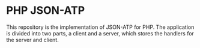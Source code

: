 PHP JSON-ATP
========
This repository is the implementation of JSON-ATP for PHP.
The application is divided into two parts, a client and a server, which stores the handlers for the server and client.

